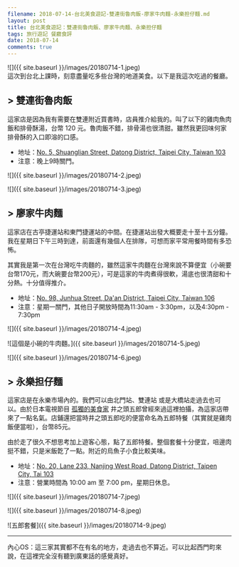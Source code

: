 ```yaml
---
filename: 2018-07-14-台北美食遊記-雙連街魯肉飯-廖家牛肉麵-永樂担仔麵.md
layout: post
title: 台北美食遊記：雙連街魯肉飯、廖家牛肉麵、永樂担仔麵
tags: 旅行遊記 餐廳食評
date: 2018-07-14
comments: true
---
```


![]({{ site.baseurl }}/images/20180714-1.jpeg)  
這次到台北上課時，刻意盡量吃多些台灣的地道美食。以下是我這次吃過的餐廳。

## > 雙連街魯肉飯

這家店是因為我有需要在雙連附近買書時，店員推介給我的。叫了以下的雞肉魚肉飯和排骨酥湯，台幣 120 元。魯肉飯不錯，排骨湯也很清甜。雖然我更回味何家排骨酥的入口即溶的口感。

* 地址：[No. 5, Shuanglian Street, Datong District, Taipei City, Taiwan 103](https://maps.google.com.hk/maps?oe=UTF-8&hl=en-hk&client=safari&um=1&ie=UTF-8&fb=1&gl=hk&entry=s&sa=X&ftid=0x3442a96a061774d5:0x7f5961713c0e27c3&gmm=CgIgAQ%3D%3D)
* 注意：晚上9時關門。

![]({{ site.baseurl }}/images/20180714-2.jpeg)

![]({{ site.baseurl }}/images/20180714-3.jpeg)

## > 廖家牛肉麵

這家店在古亭捷運站和東門捷運站的中間。在捷運站出發大概要走十至十五分鐘。我在星期日下午三時到達，前面還有幾個人在排隊，可想而家平常用餐時間有多恐怖。

其實我是第一次在台灣吃牛肉麵的，雖然這家牛肉麵在台灣來說不算便宜（小碗要台幣170元，而大碗要台幣200元），可是這家的牛肉煮得很軟，湯底也很清甜和十分熱。十分值得推介。

* 地址：[No. 98, Junhua Street, Da'an District, Taipei City, Taiwan 106](https://maps.google.com.hk/maps?vet=10ahUKEwjr3vWip5HcAhURa94KHRwhBogQ30oIWjAA..i&hl=en-hk&client=safari&um=1&ie=UTF-8&fb=1&gl=hk&entry=s&sa=X&ftid=0x3442a99c8004bc81:0xd268e9aa430f39eb&gmm=CgIgAQ%3D%3D)
* 注意：星期一關門，其他日子開放時間為11:30am - 3:30pm，以及4:30pm - 7:30pm

![]({{ site.baseurl }}/images/20180714-4.jpeg)

![這個是小碗的牛肉麵。]({{ site.baseurl }}/images/20180714-5.jpeg)

![]({{ site.baseurl }}/images/20180714-6.jpeg)

## > 永樂担仔麵

這家店是在永樂市場內的。我們可以由北門站、雙連站 或是大橋站走過去也可以。由於日本電視節目 [孤獨的美食家](https://zh.m.wikipedia.org/zh-hk/%E5%AD%A4%E7%8D%A8%E7%9A%84%E7%BE%8E%E9%A3%9F%E5%AE%B6) 井之頭五郎曾經來過這裡拍攝，為這家店帶來了一點名氣。店鋪還把當時井之頭五郎吃的便當命名為五郎特餐（其實就是雞肉飯便當啦），台幣85元。

由於走了很久不想思考加上遊客心態，點了五郎特餐。整個套餐十分便宜，咀邊肉挺不錯，只是米飯亁了一點。附近的烏魚子小食比較美味。

* 地址：[No. 20, Lane 233, Nanjing West Road, Datong District, Taipen City, Tai 103](https://maps.google.com.hk/maps?oe=UTF-8&hl=en-hk&client=safari&um=1&ie=UTF-8&fb=1&gl=hk&entry=s&sa=X&ftid=0x3442a91391d5b2a3:0x4fe10f1e7b1bd61d&gmm=CgIgAQ%3D%3D)
* 注意：營業時間為 10:00 am 至 7:00 pm，星期日休息。

![]({{ site.baseurl }}/images/20180714-7.jpeg)

![]({{ site.baseurl }}/images/20180714-8.jpeg)

![五郎套餐]({{ site.baseurl }}/images/20180714-9.jpeg)

---

內心OS：這三家其實都不在有名的地方，走過去也不算近。可以比起西門町來說，在這裡完全沒有聽到廣東話的感覺真好。